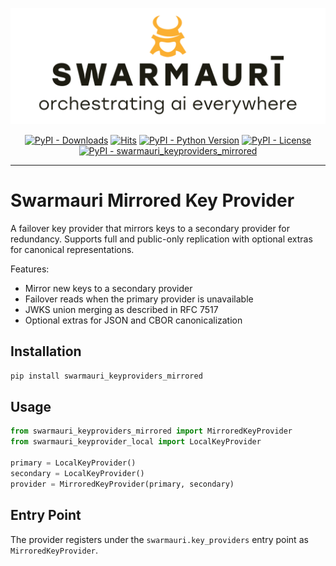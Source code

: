 ![Swarmauri Logo](https://github.com/swarmauri/swarmauri-sdk/blob/3d4d1cfa949399d7019ae9d8f296afba773dfb7f/assets/swarmauri.brand.theme.svg)


<p align="center">
    <a href="https://pypi.org/project/swarmauri_keyproviders_mirrored/">
        <img src="https://img.shields.io/pypi/dm/swarmauri_keyproviders_mirrored" alt="PyPI - Downloads"/></a>
    <a href="https://hits.sh/github.com/swarmauri/swarmauri-sdk/tree/master/pkgs/standards/swarmauri_keyproviders_mirrored/">
        <img alt="Hits" src="https://hits.sh/github.com/swarmauri/swarmauri-sdk/tree/master/pkgs/standards/swarmauri_keyproviders_mirrored.svg"/></a>
    <a href="https://pypi.org/project/swarmauri_keyproviders_mirrored/">
        <img src="https://img.shields.io/pypi/pyversions/swarmauri_keyproviders_mirrored" alt="PyPI - Python Version"/></a>
    <a href="https://pypi.org/project/swarmauri_keyproviders_mirrored/">
        <img src="https://img.shields.io/pypi/l/swarmauri_keyproviders_mirrored" alt="PyPI - License"/></a>
    <a href="https://pypi.org/project/swarmauri_keyproviders_mirrored/">
        <img src="https://img.shields.io/pypi/v/swarmauri_keyproviders_mirrored?label=swarmauri_keyproviders_mirrored&color=green" alt="PyPI - swarmauri_keyproviders_mirrored"/></a>
</p>

---

# Swarmauri Mirrored Key Provider

A failover key provider that mirrors keys to a secondary provider for redundancy.
Supports full and public-only replication with optional extras for canonical
representations.

Features:
- Mirror new keys to a secondary provider
- Failover reads when the primary provider is unavailable
- JWKS union merging as described in RFC 7517
- Optional extras for JSON and CBOR canonicalization

## Installation

```bash
pip install swarmauri_keyproviders_mirrored
```

## Usage

```python
from swarmauri_keyproviders_mirrored import MirroredKeyProvider
from swarmauri_keyprovider_local import LocalKeyProvider

primary = LocalKeyProvider()
secondary = LocalKeyProvider()
provider = MirroredKeyProvider(primary, secondary)
```

## Entry Point

The provider registers under the `swarmauri.key_providers` entry point as
`MirroredKeyProvider`.

